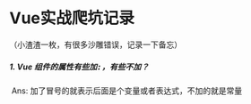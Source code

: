 # Vue实战爬坑记录

（小渣渣一枚，有很多沙雕错误，记录一下备忘）

##### 1. Vue 组件的属性有些加<kbd>:</kbd>，有些不加？

​	Ans: 加了冒号的就表示后面是个变量或者表达式，不加的就是常量